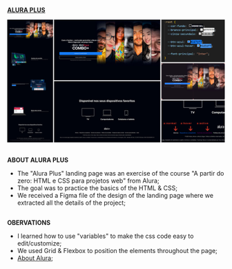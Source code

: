 [**ALURA PLUS**](https://rodrigozandeoliveira.github.io/alura_plus/)

![Alura Plus preview](RodrigoZandeOliveira_Exercise_AluraPlus_Preview.jpg)

##

**ABOUT ALURA PLUS**

- The "Alura Plus" landing page was an exercise of the course "A partir do zero: HTML e CSS para projetos web" from Alura;
- The goal was to practice the basics of the HTML & CSS;
- We received a Figma file of the design of the landing page where we extracted all the details of the project;

##

**OBERVATIONS**

- I learned how to use "variables" to make the css code easy to edit/customize;
- We used Grid & Flexbox to position the elements throughout the page;
- [About Alura](https://www.alura.com.br);
